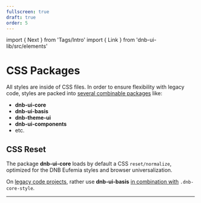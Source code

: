 ```yaml
---
fullscreen: true
draft: true
order: 5
---
```


import { Next } from 'Tags/Intro'
import { Link } from 'dnb-ui-lib/src/elements'

<Intro>

# CSS Packages

All styles are inside of CSS files. In order to ensure flexibility with legacy code, styles are packed into [several combinable packages](!/uilib/usage/customisation/styling) like:

- **dnb-ui-core**
- **dnb-ui-basis**
- **dnb-theme-ui**
- **dnb-ui-components**
- etc.

## CSS Reset

The package **dnb-ui-core** loads by default a CSS `reset/normalize`, optimized for the DNB Eufemia styles and browser universalization.

On [legacy code projects](!/uilib/usage/customisation/styling#how-to-deal-with-existing-styles), rather use **dnb-ui-basis** [in combination with](!/uilib/usage/customisation/styling#core-style) `.dnb-core-style`.

<!-- <Next href="/uilib/intro/06-typography?fullscreen">Next - Typography</Next> -->

---

<IntroFooter href="/uilib/intro/06-typography" text="Next - Typography" />

</Intro>
